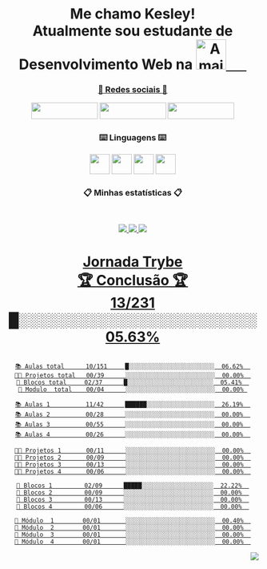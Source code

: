  <div align = "center">

# Me chamo Kesley!<br> Atualmente sou estudante de Desenvolvimento Web na <a href="https://www.betrybe.com/"><img height="60em" src="https://i.imgur.com/Yp2a7wO.gif" align="bottom"  title="A maior escola de programação do Brasil" align="bottom"/>⠀⠀
### :iphone: Redes sociais :iphone: 
  <a href= "https://www.linkedin.com/in/kesleymuniz/" target="_blank" rel="noopener"><img src="https://img.shields.io/badge/LinkedIn-0077B5?style=for-the-badge&logo=linkedin&logoColor=white" width="133px" height="33" /></a>
  <a href= "https://www.instagram.com/kgm.raw/" target="_black"><img src="https://img.shields.io/badge/Instagram-E4405F?style=for-the-badge&logo=instagram&logoColor=white" width="133px" height="33" target="_black"/></a>
  <a href= "mailto:contato.kgmstudios@hotmail.com?subject=Hello%20again" target="_black"><img src="https://img.shields.io/badge/Gmail-D14836?style=for-the-badge&logo=gmail&logoColor=white" width="133px" height="33" target="_black"/></a> 
 
 ### :keyboard: Linguagens :keyboard:
 
  <img src="https://cdn.jsdelivr.net/gh/devicons/devicon/icons/javascript/javascript-original.svg" width="px" height="40px"/> <img src="https://cdn.jsdelivr.net/gh/devicons/devicon/icons/css3/css3-original-wordmark.svg"  width="40px" height="40px"/> <img src="https://cdn.jsdelivr.net/gh/devicons/devicon/icons/html5/html5-original-wordmark.svg" width="40px" height="40px"/> <img src="https://cdn.jsdelivr.net/gh/devicons/devicon/icons/react/react-original-wordmark.svg" width="40px" height="40px"/>

 
 ### :clipboard: Minhas estatísticas :clipboard:
&nbsp;
<p align="center">
    <a href="https://github.com/KesleyMuniz/">
        <img src="https://github-readme-stats.vercel.app/api?username=KesleyMuniz&hide=issues,prs&count_private=true&show_owner=true&show_icons=true&bg_color=0d1117&title_color=ffffff&text_color=ffffff&icon_color=db1cff&hide_border=true/" />
    </a>
    <a href="https://github.com/KesleyMuniz/">
        <img src="https://github-readme-stats.vercel.app/api/top-langs/?username=KesleyMuniz&layout=compact&count_private=true&langs_count=8&card_width=445&bg_color=0d1117&title_color=ffffff&text_color=ffffff&icon_color=db1cff&hide_border=true/" />
    </a>
    <a href="https://github.com/KesleyMuniz/">
        <img src="https://github-readme-streak-stats.herokuapp.com?user=KesleyMuniz&hide_border=true&background=0D1117&currStreakLabel=FFFFFF&sideLabels=FFFFFF&currStreakNum=FFFFFF&dates=FFFFFF&sideNums=FFFFFF&fire=db1cff&ring=db1cff&stroke=FFFFFFFF)](https://git.io/streak-stats" />
    
</p>
 
# Jornada Trybe <br> 🏆 Conclusão 🏆 <br> 13/231    █░░░░░░░░░░░░░░░░░░░░░░░░  05.63%
 
 
 ```text
 
 📚 Aulas total      10/151     █░░░░░░░░░░░░░░░░░░░░░░░░  06.62%  
 👨‍💻 Projetos total   00/39      ░░░░░░░░░░░░░░░░░░░░░░░░░  00.00%  
 🧱 Blocos total     02/37      █░░░░░░░░░░░░░░░░░░░░░░░░  05.41%  
 🤖 Modulo  total    00/04      ░░░░░░░░░░░░░░░░░░░░░░░░░  00.00% 
 
 📚 Aulas 1          11/42      ██████░░░░░░░░░░░░░░░░░░░  26.19%  
 📚 Aulas 2          00/28      ░░░░░░░░░░░░░░░░░░░░░░░░░  00.00%  
 📚 Aulas 3          00/55      ░░░░░░░░░░░░░░░░░░░░░░░░░  00.00%  
 📚 Aulas 4          00/26      ░░░░░░░░░░░░░░░░░░░░░░░░░  00.00%  
 
 👨‍💻 Projetos 1       00/11      ░░░░░░░░░░░░░░░░░░░░░░░░░  00.00%  
 👨‍💻 Projetos 2       00/09      ░░░░░░░░░░░░░░░░░░░░░░░░░  00.00%  
 👨‍💻 Projetos 3       00/13      ░░░░░░░░░░░░░░░░░░░░░░░░░  00.00%  
 👨‍💻 Projetos 4       00/06      ░░░░░░░░░░░░░░░░░░░░░░░░░  00.00%  
 
 🧱 Blocos 1         02/09      █████░░░░░░░░░░░░░░░░░░░░  22.22%  
 🧱 Blocos 2         00/09      ░░░░░░░░░░░░░░░░░░░░░░░░░  00.00%  
 🧱 Blocos 3         00/13      ░░░░░░░░░░░░░░░░░░░░░░░░░  00.00%  
 🧱 Blocos 4         00/06      ░░░░░░░░░░░░░░░░░░░░░░░░░  00.00%  
 
 🤖 Módulo  1        00/01       ░░░░░░░░░░░░░░░░░░░░░░░░░  00.40%  
 🤖 Módulo  2        00/01       ░░░░░░░░░░░░░░░░░░░░░░░░░  00.00%  
 🤖 Módulo  3        00/01       ░░░░░░░░░░░░░░░░░░░░░░░░░  00.00%  
 🤖 Módulo  4        00/01       ░░░░░░░░░░░░░░░░░░░░░░░░░  00.00%  
 ```
 

<img style="float: right;" src="http://www.fullsite.com.br/images/construc.gif">
 
 </div>






